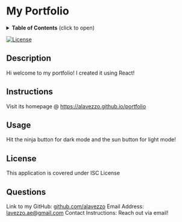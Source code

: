 # My Portfolio

  <details>
<summary><b>Table of Contents</b> (click to open)</summary>
<!-- MarkdownTOC -->

1. [Description:](#description)
1. [Instructions:](#instructions)
1. [Usage:](#usage)


1. [License:](#license)
1. [Questions:](#questions)

<!-- /MarkdownTOC -->
</details>

  [![License](https://img.shields.io/badge/license-ISC-blue)](https://choosealicense.com/licenses/isc/)
  ## Description
  Hi welcome to my portfolio! I created it using React!
  ## Instructions
  Visit its homepage @ https://alavezzo.github.io/portfolio
  ## Usage
  Hit the ninja button for dark mode and the sun button for light mode!
  
  
  ## License 
  This application is covered under ISC License 
  ## Questions 
  Link to my GitHub: [github.com/alavezzo](https://github.com/alavezzo)
  Email Address: lavezzo.ae@gmail.com
  Contact Instructions: Reach out via email!
